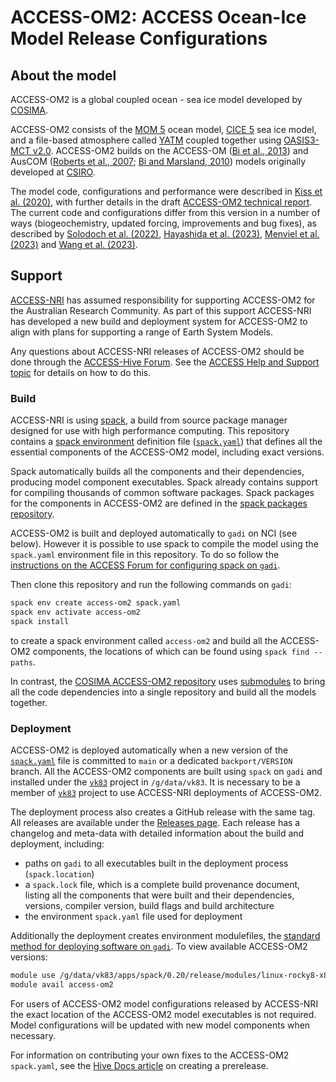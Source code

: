 # ACCESS-OM2: ACCESS Ocean-Ice Model Release Configurations

## About the model

ACCESS-OM2 is a global coupled ocean - sea ice model developed by [COSIMA](http://www.cosima.org.au).

ACCESS-OM2 consists of the [MOM 5](https://github.com/ACCESS-NRI/MOM5) ocean model, [CICE 5](https://github.com/ACCESS-NRI/cice5) sea ice model, and a file-based atmosphere called [YATM](https://github.com/ACCESS-NRI/libaccessom2) coupled together using [OASIS3-MCT v2.0](https://github.com/ACCESS-NRI/oasis3-mct). ACCESS-OM2 builds on the ACCESS-OM ([Bi et al., 2013](http://www.bom.gov.au/jshess/docs/2013/bi2_hres.pdf)) and AusCOM ([Roberts et al., 2007](https://50years.acs.org.au/content/dam/acs/50-years/journals/jrpit/JRPIT39.2.137.pdf); [Bi and Marsland, 2010](https://www.cawcr.gov.au/technical-reports/CTR_027.pdf)) models originally developed at [CSIRO](http://www.csiro.au).

The model code, configurations and performance were described in [Kiss et al. (2020)](https://doi.org/10.5194/gmd-13-401-2020), with further details in the draft [ACCESS-OM2 technical report](https://github.com/COSIMA/ACCESS-OM2-1-025-010deg-report). The current code and configurations differ from this version in a number of ways (biogeochemistry, updated forcing, improvements and bug fixes), as described by [Solodoch et al. (2022)](https://doi.org/10.1029/2021GL097211), [Hayashida et al. (2023)](https://dx.doi.org/10.1029/2023JC019697), [Menviel et al. (2023)](https://doi.org/10.5194/egusphere-2023-390) and [Wang et al. (2023)](https://doi.org/10.5194/gmd-2023-123).

## Support

[ACCESS-NRI](https://www.access-nri.org.au) has assumed responsibility for supporting ACCESS-OM2 for the Australian Research Community. As part of this support ACCESS-NRI has developed a new build and deployment system for ACCESS-OM2 to align with plans for supporting a range of Earth System Models.

Any questions about ACCESS-NRI releases of ACCESS-OM2 should be done through the [ACCESS-Hive Forum](https://forum.access-hive.org.au/). See the [ACCESS Help and Support topic](https://forum.access-hive.org.au/t/access-help-and-support/908) for details on how to do this.

### Build

ACCESS-NRI is using [spack](https://spack.io), a build from source package manager designed for use with high performance computing. This repository contains a [spack environment](https://spack.readthedocs.io/en/latest/environments.html) definition file ([`spack.yaml`](https://github.com/ACCESS-NRI/ACCESS-OM2/blob/main/spack.yaml)) that defines all the essential components of the ACCESS-OM2 model, including exact versions.

Spack automatically builds all the components and their dependencies, producing model component executables. Spack already contains support for compiling thousands of common software packages. Spack packages for the components in ACCESS-OM2 are defined in the [spack packages repository](https://github.com/ACCESS-NRI/spack_packages/).

ACCESS-OM2 is built and deployed automatically to `gadi` on NCI (see below). However it is possible to use spack to compile the model using the `spack.yaml` environment file in this repository. To do so follow the [instructions on the ACCESS Forum for configuring spack on `gadi`](https://forum.access-hive.org.au/t/how-to-build-access-om2-on-gadi/1545).

Then clone this repository and run the following commands on `gadi`:

```bash
spack env create access-om2 spack.yaml
spack env activate access-om2
spack install
```

to create a spack environment called `access-om2` and build all the ACCESS-OM2 components, the locations of which can be found using `spack find --paths`.

In contrast, the [COSIMA ACCESS-OM2 repository](https://github.com/COSIMA/access-om2) uses [submodules](https://git-scm.com/book/en/v2/Git-Tools-Submodules) to bring all the code dependencies into a single repository and build all the models together.

### Deployment

ACCESS-OM2 is deployed automatically when a new version of the [`spack.yaml`](https://github.com/ACCESS-NRI/ACCESS-OM2/blob/main/spack.yaml) file is committed to `main` or a dedicated `backport/VERSION` branch. All the ACCESS-OM2 components are built using `spack` on `gadi` and installed under the [`vk83`](https://my.nci.org.au/mancini/project/vk83) project in `/g/data/vk83`. It is necessary to be a member of [`vk83`](https://my.nci.org.au/mancini/project/vk83) project to use ACCESS-NRI deployments of ACCESS-OM2.

The deployment process also creates a GitHub release with the same tag. All releases are available under the [Releases page](https://github.com/ACCESS-NRI/ACCESS-OM2/releases). Each release has a changelog and meta-data with detailed information about the build and deployment, including:

- paths on `gadi` to all executables built in the deployment process (`spack.location`)
- a `spack.lock` file, which is a complete build provenance document, listing all the components that were built and their dependencies, versions, compiler version, build flags and build architecture
- the environment `spack.yaml` file used for deployment

Additionally the deployment creates environment modulefiles, the [standard method for deploying software on `gadi`](https://opus.nci.org.au/display/Help/Environment+Modules). To view available ACCESS-OM2 versions:

```bash
module use /g/data/vk83/apps/spack/0.20/release/modules/linux-rocky8-x86_64
module avail access-om2
```

For users of ACCESS-OM2 model configurations released by ACCESS-NRI the exact location of the ACCESS-OM2 model executables is not required. Model configurations will be updated with new model components when necessary.

For information on contributing your own fixes to the ACCESS-OM2 `spack.yaml`, see the [Hive Docs article](https://docs.access-hive.org.au/models/run-a-model/create-a-prerelease/) on creating a prerelease. 
